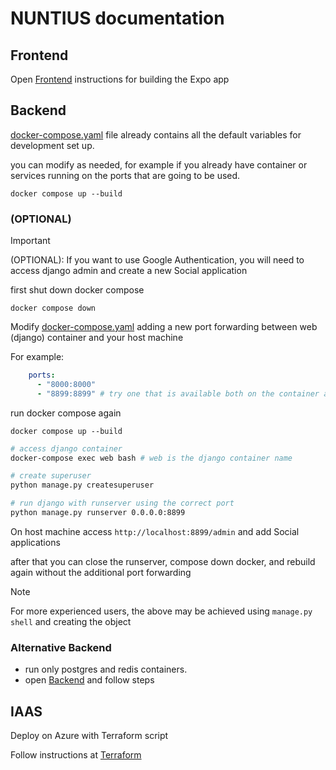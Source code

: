 # NUNTIUS documentation

## Frontend

Open [Frontend](frontend/nuntius/README.md) instructions for building the Expo app

## Backend 

[docker-compose.yaml](docker-compose.yaml) file already contains all the default variables for development set up.

you can modify as needed, for example if you already have container or services running on the ports that are going to be used.

```
docker compose up --build
```

### (OPTIONAL)

> [!IMPORTANT]
> (OPTIONAL): If you want to use Google Authentication, you will need to access django admin and create a new Social application

first shut down docker compose

```
docker compose down
```

Modify [docker-compose.yaml](docker-compose.yaml) adding a new port forwarding between web (django) container and your host machine

For example:

```yaml
    ports:
      - "8000:8000"
      - "8899:8899" # try one that is available both on the container and on host: <host>:<container>
```

run docker compose again

```
docker compose up --build
```

```sh
# access django container
docker-compose exec web bash # web is the django container name

# create superuser
python manage.py createsuperuser

# run django with runserver using the correct port
python manage.py runserver 0.0.0.0:8899
```

On host machine access `http://localhost:8899/admin` and add Social applications

after that you can close the runserver, compose down docker, and rebuild again without the additional port forwarding

> [!NOTE]
> For more experienced users, the above may be achieved using `manage.py shell` and creating the object

### Alternative Backend

- run only postgres and redis containers.
- open [Backend](backend/README.md) and follow steps

## IAAS

Deploy on Azure with Terraform script

Follow instructions at [Terraform](terraform/README.md)
